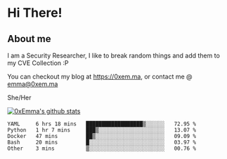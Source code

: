 # Hi There!

## About me
I am a Security Researcher, I like to break random things and add them to my CVE Collection :P 

You can checkout my blog at https://0xem.ma, or contact me @ [emma@0xem.ma](mailto:emma@0xem.ma)

She/Her

[![0xEmma's github stats](https://github-readme-stats.vercel.app/api?username=0xEmma&count_private=true&show_icons=true&theme=dark)](https://github.com/0xEmma)
<!--START_SECTION:waka-->

```text
YAML     6 hrs 18 mins   ██████████████████▒░░░░░░   72.95 %
Python   1 hr 7 mins     ███▒░░░░░░░░░░░░░░░░░░░░░   13.07 %
Docker   47 mins         ██▒░░░░░░░░░░░░░░░░░░░░░░   09.09 %
Bash     20 mins         █░░░░░░░░░░░░░░░░░░░░░░░░   03.97 %
Other    3 mins          ▒░░░░░░░░░░░░░░░░░░░░░░░░   00.76 %
```

<!--END_SECTION:waka-->
